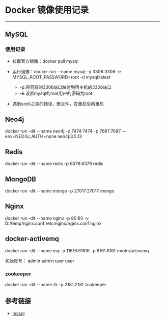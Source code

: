 # Docker 镜像使用记录
***
## MySQL
### 使用记录
- 拉取官方镜像：docker pull mysql
- 运行镜像：docker run --name mysql -p 3306:3306 -e MYSQL_ROOT_PASSWORD=root -d mysql:latest
    + -p:将容器的3306端口映射到宿主机的3306端口
    + -e:设置mysql的root用户的密码为root

- 遇到sock之类的错误，删文件，在重启后再重启

## Neo4j
docker run -dit --name neo4j -p 7474:7474 -p 7687:7687 --env=NEO4J_AUTH=none neo4j:3.5.13

## Redis
docker run -dit --name redis -p 6379:6379 redis

## MongoDB
docker run -dit --name mongo -p 27017:27017 mongo

## Nginx
docker run -dit --name nginx -p 80:80 -v D:/temp/nginx.conf:/etc/nginx/nginx.conf nginx

## docker-activemq
docker run -dit --name mq -p 11616:61616 -p 8161:8161 rmohr/activemq

初始账号：
admin admin
user user

### zookeeper
docker run -dit --name zk -p 2181:2181 zookeeper

## 参考链接
- [mysql](https://hub.docker.com/_/mysql)
